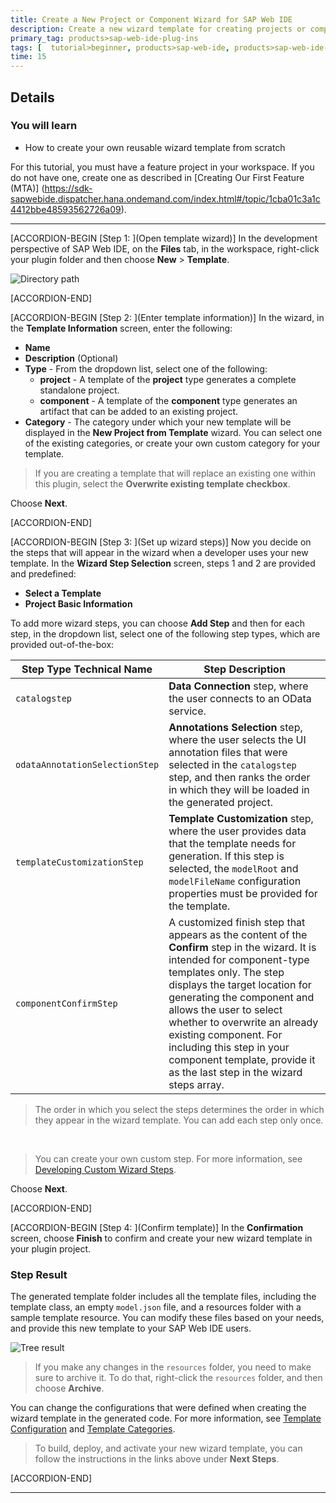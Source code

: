 ```yaml
---
title: Create a New Project or Component Wizard for SAP Web IDE
description: Create a new wizard template for creating projects or components for SAP Web IDE.
primary_tag: products>sap-web-ide-plug-ins
tags: [  tutorial>beginner, products>sap-web-ide, products>sap-web-ide-plug-ins ]
time: 15
---
```


## Details
### You will learn
- How to create your own reusable wizard template from scratch

For this tutorial, you must have a feature project in your workspace. If you do not have one, create one as described in [Creating Our First Feature \(MTA\)] (https://sdk-sapwebide.dispatcher.hana.ondemand.com/index.html#/topic/1cba01c3a1c4412bbe48593562726a09).

---

[ACCORDION-BEGIN [Step 1: ](Open template wizard)]
In the development perspective of SAP Web IDE, on the **Files** tab, in the workspace, right-click your plugin folder and then choose **New** > **Template**.

![Directory path](new-create-template.png)



[ACCORDION-END]

[ACCORDION-BEGIN [Step 2: ](Enter template information)]
In the wizard, in the **Template Information** screen, enter the following:

  - **Name**
  - **Description** (Optional)
  - **Type** - From the dropdown list, select one of the following:
    - **project** - A template of the **project** type generates a complete standalone project.
    - **component** - A template of the **component** type generates an artifact that can be added to an existing project.
  - **Category** - The category under which your new template will be displayed in the **New Project from Template** wizard. You can select one of the existing categories, or create your own custom category for your template.

> If you are creating a template that will replace an existing one within this plugin, select the **Overwrite existing template checkbox**.

Choose **Next**.

[ACCORDION-END]


[ACCORDION-BEGIN [Step 3: ](Set up wizard steps)]
Now you decide on the steps that will appear in the wizard when a developer uses your new template. In the **Wizard Step Selection** screen, steps 1 and 2 are provided and predefined:

  - **Select a Template**
  - **Project Basic Information**

To add more wizard steps, you can choose **Add Step** and then for each step, in the dropdown list, select one of the following step types, which are provided out-of-the-box:

Step Type Technical Name | Step Description
-------------------------|--------------------------------------------------------
`catalogstep`  | **Data Connection** step, where the user connects to an OData service.
`odataAnnotationSelectionStep` | **Annotations Selection** step, where the user selects the UI annotation files that were selected in the `catalogstep` step, and then ranks the order in which they will be loaded in the generated project.
`templateCustomizationStep` | **Template Customization** step, where the user provides data that the template needs for generation. If this step is selected, the `modelRoot` and `modelFileName` configuration properties must be provided for the template.
`componentConfirmStep` | A customized finish step that appears as the content of the **Confirm** step in the wizard. It is intended for component-type templates only. The step displays the target location for generating the component and allows the user to select whether to overwrite an already existing component. For including this step in your component template, provide it as the last step in the wizard steps array.

> The order in which you select the steps determines the order in which they appear in the wizard template. You can add each step only once.

<br>

> You can create your own custom step. For more information, see [Developing Custom Wizard Steps](https://sdk-sapwebide.dispatcher.hana.ondemand.com/index.html#/topic/3077337abe2c42b885af557d3ddbedba).

Choose **Next**.

[ACCORDION-END]

[ACCORDION-BEGIN [Step 4: ](Confirm template)]
In the **Confirmation** screen, choose **Finish** to confirm and create your new wizard template in your plugin project.

### Step Result
The generated template folder includes all the template files, including the template class, an empty `model.json` file, and a resources folder with a sample template resource. You can modify these files based on your needs, and provide this new template to your SAP Web IDE users.

![Tree result](tree.png)

> If you make any changes in the `resources` folder, you need to make sure to archive it. To do that, right-click the `resources` folder, and then choose **Archive**.

You can change the configurations that were defined when creating the wizard template in the generated code.
For more information, see [Template Configuration](https://sdk-sapwebide.dispatcher.hana.ondemand.com/index.html#/topic/0fb5b41502d749c6b169fb84eeb3f348) and [Template Categories](https://sdk-sapwebide.dispatcher.hana.ondemand.com/index.html#/topic/0aee14dfc2b2416282ea1ac4decdbac7).

> To build, deploy, and activate your new wizard template, you can follow the instructions in the links above under **Next Steps**.

[ACCORDION-END]


---
